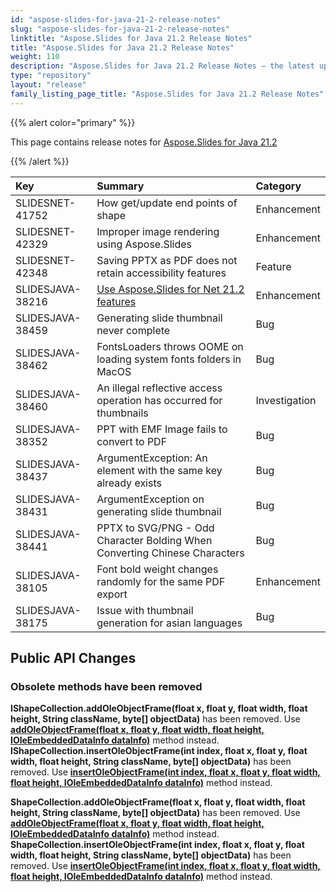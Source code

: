 ```yaml
---
id: "aspose-slides-for-java-21-2-release-notes"
slug: "aspose-slides-for-java-21-2-release-notes"
linktitle: "Aspose.Slides for Java 21.2 Release Notes"
title: "Aspose.Slides for Java 21.2 Release Notes"
weight: 110
description: "Aspose.Slides for Java 21.2 Release Notes – the latest updates and fixes."
type: "repository"
layout: "release"
family_listing_page_title: "Aspose.Slides for Java 21.2 Release Notes"
---
```


{{% alert color="primary" %}} 

This page contains release notes for [Aspose.Slides for Java 21.2](https://releases.aspose.com/java/repo/com/aspose/aspose-slides/21.2/)

{{% /alert %}} 

|**Key**|**Summary**|**Category**|
| :- | :- | :- |
|SLIDESNET-41752|How get/update end points of shape|Enhancement| 
|SLIDESNET-42329|Improper image rendering using Aspose.Slides|Enhancement| 
|SLIDESNET-42348|Saving PPTX as PDF does not retain accessibility features|Feature|
|SLIDESJAVA-38216|[Use Aspose.Slides for Net 21.2 features](/slides/net/release-notes/2021/aspose-slides-for-net-21-2-release-notes/)|Enhancement|
|SLIDESJAVA-38459|Generating slide thumbnail never complete|Bug| 
|SLIDESJAVA-38462|FontsLoaders throws OOME on loading system fonts folders in MacOS|Bug| 
|SLIDESJAVA-38460|An illegal reflective access operation has occurred for thumbnails|Investigation| 
|SLIDESJAVA-38352|PPT with EMF Image fails to convert to PDF|Bug| 
|SLIDESJAVA-38437|ArgumentException: An element with the same key already exists|Bug| 
|SLIDESJAVA-38431|ArgumentException on generating slide thumbnail|Bug| 
|SLIDESJAVA-38441|PPTX to SVG/PNG - Odd Character Bolding When Converting Chinese Characters|Bug| 
|SLIDESJAVA-38105|Font bold weight changes randomly for the same PDF export|Enhancement| 
|SLIDESJAVA-38175|Issue with thumbnail generation for asian languages|Bug| 


## **Public API Changes**

### **Obsolete methods have been removed** ###

**IShapeCollection.addOleObjectFrame(float x, float y, float width, float height, String className, byte[] objectData)** has been removed. Use [**addOleObjectFrame(float x, float y, float width, float height, IOleEmbeddedDataInfo dataInfo)**](https://reference.aspose.com/slides/java/com.aspose.slides/IShapeCollection#addOleObjectFrame-float-float-float-float-com.aspose.slides.IOleEmbeddedDataInfo-) method instead.
**IShapeCollection.insertOleObjectFrame(int index, float x, float y, float width, float height, String className, byte[] objectData)** has been removed. Use [**insertOleObjectFrame(int index, float x, float y, float width, float height, IOleEmbeddedDataInfo dataInfo)**](https://reference.aspose.com/slides/java/com.aspose.slides/IShapeCollection#insertOleObjectFrame-int-float-float-float-float-com.aspose.slides.IOleEmbeddedDataInfo-) method instead.

**ShapeCollection.addOleObjectFrame(float x, float y, float width, float height, String className, byte[] objectData)** has been removed. Use [**addOleObjectFrame(float x, float y, float width, float height, IOleEmbeddedDataInfo dataInfo)**](https://reference.aspose.com/slides/java/com.aspose.slides/ShapeCollection#addOleObjectFrame-float-float-float-float-com.aspose.slides.IOleEmbeddedDataInfo-) method instead.
**ShapeCollection.insertOleObjectFrame(int index, float x, float y, float width, float height, String className, byte[] objectData)** has been removed. Use [**insertOleObjectFrame(int index, float x, float y, float width, float height, IOleEmbeddedDataInfo dataInfo)**](https://reference.aspose.com/slides/java/com.aspose.slides/ShapeCollection#insertOleObjectFrame-int-float-float-float-float-com.aspose.slides.IOleEmbeddedDataInfo-) method instead.
